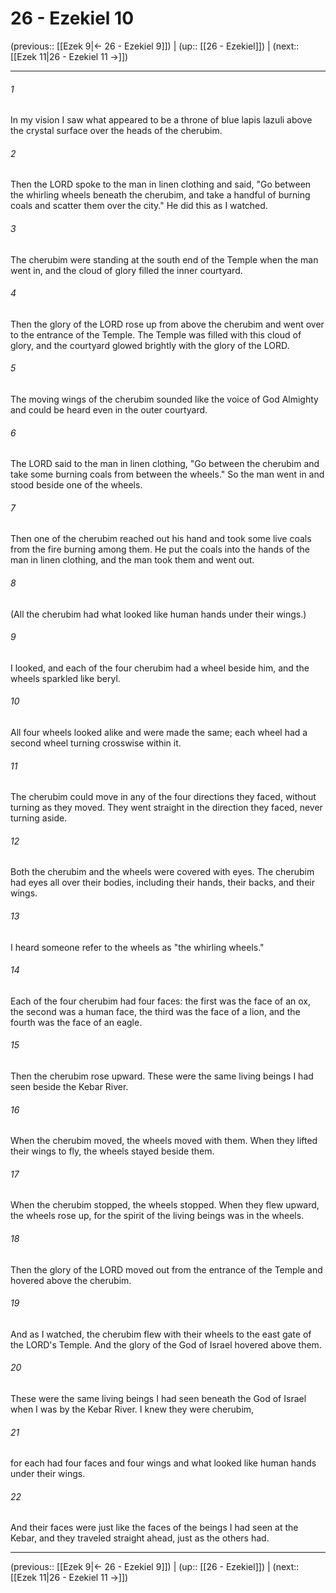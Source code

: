 # 26 - Ezekiel 10

(previous:: [[Ezek 9|← 26 - Ezekiel 9]]) | (up:: [[26 - Ezekiel]]) | (next:: [[Ezek 11|26 - Ezekiel 11 →]])

***


###### 1 
In my vision I saw what appeared to be a throne of blue lapis lazuli above the crystal surface over the heads of the cherubim. 

###### 2 
Then the LORD spoke to the man in linen clothing and said, "Go between the whirling wheels beneath the cherubim, and take a handful of burning coals and scatter them over the city." He did this as I watched. 

###### 3 
The cherubim were standing at the south end of the Temple when the man went in, and the cloud of glory filled the inner courtyard. 

###### 4 
Then the glory of the LORD rose up from above the cherubim and went over to the entrance of the Temple. The Temple was filled with this cloud of glory, and the courtyard glowed brightly with the glory of the LORD. 

###### 5 
The moving wings of the cherubim sounded like the voice of God Almighty and could be heard even in the outer courtyard. 

###### 6 
The LORD said to the man in linen clothing, "Go between the cherubim and take some burning coals from between the wheels." So the man went in and stood beside one of the wheels. 

###### 7 
Then one of the cherubim reached out his hand and took some live coals from the fire burning among them. He put the coals into the hands of the man in linen clothing, and the man took them and went out. 

###### 8 
(All the cherubim had what looked like human hands under their wings.) 

###### 9 
I looked, and each of the four cherubim had a wheel beside him, and the wheels sparkled like beryl. 

###### 10 
All four wheels looked alike and were made the same; each wheel had a second wheel turning crosswise within it. 

###### 11 
The cherubim could move in any of the four directions they faced, without turning as they moved. They went straight in the direction they faced, never turning aside. 

###### 12 
Both the cherubim and the wheels were covered with eyes. The cherubim had eyes all over their bodies, including their hands, their backs, and their wings. 

###### 13 
I heard someone refer to the wheels as "the whirling wheels." 

###### 14 
Each of the four cherubim had four faces: the first was the face of an ox, the second was a human face, the third was the face of a lion, and the fourth was the face of an eagle. 

###### 15 
Then the cherubim rose upward. These were the same living beings I had seen beside the Kebar River. 

###### 16 
When the cherubim moved, the wheels moved with them. When they lifted their wings to fly, the wheels stayed beside them. 

###### 17 
When the cherubim stopped, the wheels stopped. When they flew upward, the wheels rose up, for the spirit of the living beings was in the wheels. 

###### 18 
Then the glory of the LORD moved out from the entrance of the Temple and hovered above the cherubim. 

###### 19 
And as I watched, the cherubim flew with their wheels to the east gate of the LORD's Temple. And the glory of the God of Israel hovered above them. 

###### 20 
These were the same living beings I had seen beneath the God of Israel when I was by the Kebar River. I knew they were cherubim, 

###### 21 
for each had four faces and four wings and what looked like human hands under their wings. 

###### 22 
And their faces were just like the faces of the beings I had seen at the Kebar, and they traveled straight ahead, just as the others had.

***

(previous:: [[Ezek 9|← 26 - Ezekiel 9]]) | (up:: [[26 - Ezekiel]]) | (next:: [[Ezek 11|26 - Ezekiel 11 →]])
